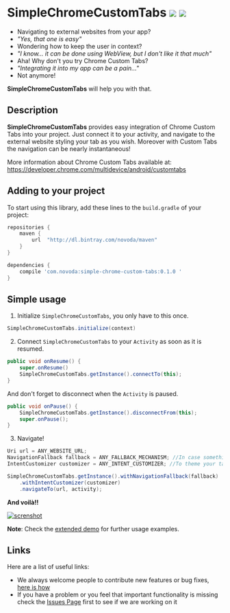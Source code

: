 # SimpleChromeCustomTabs [![](https://ci.novoda.com/buildStatus/icon?job=simplechromecustomtabs)](https://ci.novoda.com/job/simplechromecustomtabs/lastBuild/console) [![](https://raw.githubusercontent.com/novoda/novoda/master/assets/btn_apache_lisence.png)](LICENCE.txt)


- Navigating to external websites from your app? 
- *"Yes, that one is easy"*
- Wondering how to keep the user in context?
- *"I know... it can be done using WebView, but I don't like it that much"*
- Aha! Why don't you try Chrome Custom Tabs? 
- *"Integrating it into my app can be a pain..."*
- Not anymore!

**SimpleChromeCustomTabs** will help you with that.

## Description

**SimpleChromeCustomTabs** provides easy integration of Chrome Custom Tabs into your project.
Just connect it to your activity, and navigate to the external website styling your tab as you wish.
Moreover with Custom Tabs the navigation can be nearly instantaneous!

More information about Chrome Custom Tabs available at: https://developer.chrome.com/multidevice/android/customtabs

## Adding to your project

To start using this library, add these lines to the `build.gradle` of your project:

```groovy
repositories {
    maven {
        url  "http://dl.bintray.com/novoda/maven" 
    }
}

dependencies {
    compile 'com.novoda:simple-chrome-custom-tabs:0.1.0 '
}
```    


## Simple usage

1) Initialize `SimpleChromeCustomTabs`, you only have to this once.

```java
SimpleChromeCustomTabs.initialize(context)
```

2) Connect `SimpleChromeCustomTabs` to your `Activity` as soon as it is resumed.

```java
public void onResume() {
    super.onResume()
    SimpleChromeCustomTabs.getInstance().connectTo(this);
}
```

And don't forget to disconnect when the `Activity` is paused.

```java
public void onPause() {
    SimpleChromeCustomTabs.getInstance().disconnectFrom(this);
    super.onPause();
}
```

3) Navigate!

```java
Uri url = ANY_WEBSITE_URL;
NavigationFallback fallback = ANY_FALLBACK_MECHANISM; //In case something goes wrong.
IntentCustomizer customizer = ANY_INTENT_CUSTOMIZER; //To theme your tab.

SimpleChromeCustomTabs.getInstance().withNavigationFallback(fallback)
    .withIntentCustomizer(customizer)
    .navigateTo(url, activity);
```


**And voilà!!**

[![screnshot](https://github.com/novoda/simplechromecustomtabs/blob/master/art/art.png)]()

**Note**: 
Check the [extended demo](https://github.com/novoda/simplechromecustomtabs/tree/master/demo-extended) for further usage examples.

## Links

Here are a list of useful links:

 * We always welcome people to contribute new features or bug fixes, [here is how](https://github.com/novoda/novoda/blob/master/CONTRIBUTING.md)
 * If you have a problem or you feel that important functionality is missing check the [Issues Page](https://github.com/novoda/simplechromecustomtabs/issues) first to see if we are working on it
